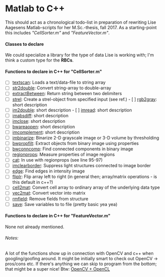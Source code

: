 # Matlab to C++
This should act as a chronological todo-list in preparation of rewriting Lise
Aagesens Matlab-scripts for her M.Sc.-thesis, fall 2017.
As a starting-point this includes _"CellSorter.m"_ and _"FeatureVector.m"_.

#### Classes to declare
We could specialize a library for the type of data Lise is working with; I'm think a custom type for the __RBCs__.



#### Functions to declare in C++ for "CellSorter.m"

  - [ ] [textscan](https://se.mathworks.com/help/matlab/ref/textscan.html):
    Loads a text/data-file to string array
  - [ ] [str2double](https://se.mathworks.com/help/matlab/ref/str2double.html):
    Convert string-array to double-array
  - [ ] [extractBetween](https://se.mathworks.com/help/matlab/ref/extractbetween.html):
    Return string between two delimiters
  - [ ] [strel](https://se.mathworks.com/help/images/ref/strel.html):
    Create a strel-object from specified input (see ref.)
  - [ ] [rgb2gray](https://se.mathworks.com/help/matlab/ref/rgb2gray.html):
    short description
  - [ ] [im2double](https://se.mathworks.com/help/matlab/ref/im2double.html):
    short description
  - [ ] [imread](https://se.mathworks.com/help/matlab/ref/imread.html):
    short description
  - [ ] [imabsdiff](https://se.mathworks.com/help/matlab/ref/imabsdiff.html):
    short description
  - [ ] [imclose](https://se.mathworks.com/help/images/ref/imclose.html):
    short description
  - [ ] [bwareaopen](https://se.mathworks.com/help/images/ref/bwareaopen.html):
    short description
  - [ ] [imcomplement](https://se.mathworks.com/help/images/ref/imcomplement.html):
    short description
  - [ ] [imbinarize](https://se.mathworks.com/help/images/ref/imbinarize.html):
    Binarize 2-D grayscale image or 3-D volume by thresholding
  - [ ] [bwpropfilt](https://se.mathworks.com/help/images/ref/bwpropfilt.html):
    Extract objects from binary image using properties
  - [ ] [bwconncomp](https://se.mathworks.com/help/images/ref/bwconncomp.html):
    Find connected components in binary image
  - [ ] [regionprops](https://se.mathworks.com/help/images/ref/regionprops.html):
    Measure properties of image regions
  - [ ] [cat](https://se.mathworks.com/help/matlab/ref/cat.html):
    In use with regionprops (see line 95-97)
  - [ ] [imclearborder](https://se.mathworks.com/help/images/ref/imclearborder.html):
    Suppress light structures connected to image border
  - [ ] [edge](https://se.mathworks.com/help/images/ref/edge.html):
    Find edges in intensity image
  - [ ] [fliplr](https://se.mathworks.com/help/matlab/ref/fliplr.html):
    Flip array left to right (in general then; array/matrix operations - is this default in c++?)
  - [ ] [cell2mat](https://se.mathworks.com/help/matlab/ref/cell2mat.html):
    Convert cell array to ordinary array of the underlying data type
  - [ ] [vec2mat](https://se.mathworks.com/help/comm/ref/vec2mat.html):
    Convert vector into matrix
  - [ ] [rmfield](https://se.mathworks.com/help/matlab/ref/rmfield.html):
    Remove fields from structure
  - [ ] [save](https://se.mathworks.com/help/matlab/ref/save.html):
    Save variables to to file (pretty basic yea yea)

#### Functions to declare in C++ for "FeatureVector.m"
None not already mentioned.






###### Notes:
A lot of the functions show up in connection with OpenCV and c++ when googling/goofing around. It might be initially smart to check out OpenCV -> pros/cons etc.
If there's anything we can skip to program from the bottom; that might be a super nice!
Btw: [OpenCV + OpenCL](https://opencv.org/platforms/opencl.html)
